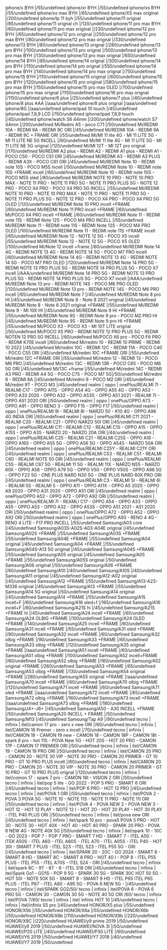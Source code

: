 iphone/x BYH |/55/undefined
iphone/xr BYH |/55/undefined
iphone/xs BYH |/55/undefined
iphone/xs max BYH |/65/undefined
iphone/XS max original |/200/undefined
iphone/Ip 11 byh |/55/undefined
iphone/11 orignal |/85/undefined
iphone/11 orignal ch |/120/undefined
iphone/11 pro max BYH |/60/undefined
iphone/11 pro max original |/230/undefined
iphone/12 pro BYH |/65/undefined
iphone/12 pro original |/250/undefined
iphone/12 pro max BYH |/80/undefined
iphone/12 pro max orignal |/330/undefined
iphone/13 BYH |/80/undefined
iphone/13 orignal |/280/undefined
iphone/13 pro BYH |/100/undefined
iphone/13 pro orignal |/500/undefined
iphone/13 pro max BYH |/130/undefined
iphone/13 pro max orignal |/650/undefined
iphone/14 BYH |/85/undefined
iphone/14 orignal |/300/undefined
iphone/14 pro BYH |/110/undefined
iphone/14 pro orignal |/550/undefined
iphone/14 pro max BYH |/140/undefined
iphone/14 pro max orignal |/750/undefined
iphone/15 BYH |/110/undefined
iphone/15 original |/600/undefined
iphone/15 pro BYH |/120/undefined
iphone/15 pro original |/580/undefined
iphone/15 pro max BYH |/150/undefined
iphone/15 pro max OLED |/700/undefined
iphone/15 pro max orignal |/1150/undefined
iphone/16 pro max orignal |/1150/undefined
iphone/6 plus |/25/undefined
iphone/7 plus |/40/undefined
iphone/8 plus AAA |/aaa/undefined
iphone/8 plus orignal |/aaa/undefined
iphone/8G |/aaa/undefined
iphone/ipad 10 touch |/45/undefined
iphone/ipad 7,8,9 LCD |/150/undefined
iphone/ipad 7,8,9 touch |/45/undefined
iphone/watch S6 44mm |/200/undefined
iphone/watch S7 44mm |/200/undefined
Mi/Redmi A5 - poco C71 |/50/undefined
Mi/REDMI 10A - REDMI 9A - REDMI 9C ORI |/45/undefined
Mi/REDMI 10A - REDMI 9A - REDMI 9C + FRAME ORI |/55/undefined
Mi/MI 11 lite 4G - MI 11 LITE 5G - MI 11 LITE NE 5G INCELL |/60/undefined
Mi/MI 11 lite 4G - MI 11 LITE 5G - MI 11 LITE NE 5G  orignal |/120/undefined
Mi/MI 12T - MI 12T pro orignal |/170/undefined
Mi/REDMI A2 plus - REDMI A2 - REDMI A1 plus - REDMI A1 - POCO C50 - POCO C51 ORI |/45/undefined
Mi/REDMI A3 - REDMI A3 PLUS - REDMI A3X - POCO C61 ORI |/45/undefined
Mi/REDMI Note 10 - REDMI note 10S - POCO M5S incell |/50/undefined
Mi/REDMI Note 10 - REDMI note 10S +FRAME incell |/60/undefined
Mi/REDMI Note 10 - REDMI note 10S - POCO M5S oled |/80/undefined
Mi/REDMI NOTE 10 PRO - NOTE 10 PRO MAX - NOTE 11 PRO - NOTE 11 PRO 5G - NOTE 11 PRO PLUS 5G - NOTE 12 PRO - POCO X4 PRO - POCO X4 PRO 5G INCELL |/55/undefined
Mi/REDMI NOTE 10 PRO - NOTE 10 PRO MAX - NOTE 11 PRO - NOTE 11 PRO 5G - NOTE 11 PRO PLUS 5G - NOTE 12 PRO - POCO X4 PRO - POCO X4 PRO 5G OLED |/120/undefined
Mi/REDMI Note 10  PRO incell +FRAME |/60/undefined
Mi/REDMI Note 11  PRO incell +FRAME |/60/undefined
Mi/POCO X4 PRO incell +FRAME |/60/undefined
Mi/REDMI Note 11 - REDMI note 11S - REDMI Note 12S - POCO M4 PRO INCELL |/55/undefined
Mi/REDMI Note 11 - REDMI note 11S - REDMI Note 12S - POCO M4 PRO OLED |/100/undefined
Mi/REDMI Note 11 - REDMI note 11S +FRAME incell |/65/undefined
Mi/REDMI Note 12 - NOTE 12 5G - POCO X5 incell |/55/undefined
Mi/REDMI Note 12 - NOTE 12 5G - POCO X5 OLED |/100/undefined
Mi/Note 12 incell +frame |/60/undefined
Mi/REDMI Note 14 4G - REDMI NOTE 13 4G - REDMI NOTE 14 5G - POCO M7 PRO incell |/60/undefined
Mi/REDMI Note 14 4G - REDMI NOTE 13 4G - REDMI NOTE 14 5G - POCO M7 PRO OLED |/120/undefined
Mi/REDMI Note 14 PRO 5G - REDMI NOTE 13 PRO PLUS 5G - REDMI NOTE 14 PRO PLUS 5G - POCO X7 incell |/AAA/undefined
Mi/REDMI Note 14 PRO 5G - REDMI NOTE 13 PRO PLUS 5G - REDMI NOTE 14 PRO PLUS 5G - POCO X7 incell |/AAA/undefined
Mi/REDMI Note 13 pro - REDMI NOTE 14S - POCO M6 PRO OLED |/120/undefined
Mi/REDMI Note 13 pro - REDMI NOTE 14S - POCO M6 PRO incell |/65/undefined
Mi/REDMI Note 7 |/45/undefined
Mi/REDMI Note 8 pro HI |/45/undefined
Mi/REDMI Note 8 - Note 8 2021 original |/45/undefined
Mi/REDMI Note 8 - Note 8 2021 original +FRAME |/55/undefined
Mi/REDMI Note 9 - MI 10X HI |/45/undefined
Mi/REDMI Note 9 HI +FRAME |/55/undefined
Mi/REDMI Note 9S - REDMI Note 9 pro - POCO M2 PRO HI |/45/undefined
Mi/REDMI Note 9S - REDMI Note 9 pro HI +FRAME |/55/undefined
Mi/POCO X3 - POCO X3 - MI 10T LITE orignal |/50/undefined
Mi/POCO X5 PRO - REDMI NOTE 12 PRO PLUS 5G - REDMI NOTEN 12 PRO 5G INCELL |/60/undefined
Mi/POCO X6 pro - POCO F6 PRO - REDMI K70E incell |/60/undefined
Mi/redmi 10 - REDMI 10 PRIME - REDMI 10 2022 |/45/undefined
Mi/redmi 10C - REDMI 12C - REDMI 11A - POCO C40 - POCO C55 ORI |/45/undefined
Mi/redmi 10C +FRAME ORI |/55/undefined
Mi/redmi 12C +FRAME ORI |/55/undefined
Mi/redmi 12 - REDMI 13 - POCO M6 PRO |/45/undefined
Mi/redmi 13C - REDMI 13R - POCO C65 - POCO M6 5G ORI |/45/undefined
Mi/13C +frame |/55/undefined
Mi/redmi 14C - REDMI A3 PRO - REDMI A4 5G - POCO C75 - POCO M7 5G|/50/undefined
Mi/redmi 8 - REDMI 8A |/45/undefined
Mi/redmi 9 - POCO M2 ORI |/45/undefined
Mi/redmi 9T - POCO M3 |/45/undefined
realmi | oppo | onePlus/REALMI 7I - REALMI C17 - OPPO A11S - OPPO A54 4G - OPPO A55 4G - OPPO A53 - OPPO A33 2020 - OPPO A32 - OPPO A53S - OPPO A51 2021 - REALMI 7I - OPPO A51 2020 ORI |/50/undefined
realmi | oppo | onePlus/OPPO A73 - OPPO A91 - OPPO RENO 3 - OPPO F15 - OPPO F17 |/50/undefined
realmi | oppo | onePlus/REALMI 9I - REALMI 8I - NARZO 50 - K10 4G - OPPO A96 4G INDIA ORI |/60/undefined
realmi | oppo | onePlus/REALMI C11 2021 - REALMI C20 - REALMI C21 - OPPO NARZO 50I ORI |/45/undefined
realmi | oppo | onePlus/REALMI C11 - REALMI C12 - REALMI C15 - OPPO A15 - OPPO A15S - OPPO A35 - NARZO 20 - NARZO 20A ORI |/44/undefined
realmi | oppo | onePlus/REALMI C25 - REALMI C21 - REALMI C25S - OPPO A16 - OPPO A16S - OPPO A55 5G - OPPO A56 5G - OPPO A54S - NARZO 50A ORI |/45/undefined
realmi | oppo | onePlus/REALMI C25Y - REALMI C21Y ORI |/45/undefined
realmi | oppo | onePlus/REALMI C53 - REALMI C51 - REALMI C60 - REALMI NOTE 50 ORI |/45/undefined
realmi | oppo | onePlus/REALMI C55 - REALMI C67 5G - REALMI 11 5G - REALMI 11X - NARZO N55 - NARZO 60X - OPPO A58 - OPPO A79 5G - OPPO V50 - OPPO V50S - OPPO A98 5G - OPPO F22 5G - ONE PLUS NARD N30 5G - ONE PLUS NARD 60X PRO ORI |/45/undefined
realmi | oppo | onePlus/REALMI C3 - REALMI 5I - REALMI 6I - REALMI 5S - REALMI 5 - OPPO A11 - OPPO A11X - OPPO A5 2020 - OPPO A9 2020 - OPPO A31 2020 - OPPO A51 ORI |/45/undefined
realmi | oppo | onePlus/OPPO A52 - OPPO A72 - OPPO A92 ORI |/50/undefined
realmi | oppo | onePlus/REALMI 7I - REAMLI C17 - OPPO A54 - OPPO A33 - OPPO A55 - OPPO A53 - OPPO A32 - OPPO A53S - OPPO A51 2021 - A51 2020 ORI |/50/undefined
realmi | oppo | onePlus/OPPO A72 - OPPO A52 - OPPO A92 ORI |/50/undefined
realmi | oppo | onePlus/OPPO A93 - RENO 4 4G - RENO 4 LITE - F17 PRO INCELL |/55/undefined
Samsung/A03 core |/45/undefined
Samsung/A03S-A02S-A03-A04E original |/45/undefined
Samsung/A02S +FRAME |/55/undefined
Samsung/A03S +FRAME |/55/undefined
Samsung/A04E +FRAME |/55/undefined
Samsung/A04 original |/45/undefined
Samsung/A04 +FRAME |/55/undefined
Samsung/A04S-A13 5G original |/45/undefined
Samsung/A04S +FRAME |/55/undefined
Samsung/A05 original |/45/undefined
Samsung/A05 +FRAME |/55/undefined
Samsung/A05S original |/50/undefined
Samsung/A06 original |/50/undefined
Samsung/A06 +FRAME |/60/undefined
Samsung/A10 |/40/undefined
Samsung/A10S |/40/undefined
Samsung/A11 original |/45/undefined
Samsung/A12-A02 original |/45/undefined
Samsung/A12 +FRAME |/55/undefined
Samsung/A13-A23-M336 original |/45/undefined
Samsung/A13 +FRAME |/55/undefined
Samsung/A14 5G original |/50/undefined
Samsung/A14 original |/45/undefined
Samsung/A14 +FRAME |/55/undefined
Samsung/A15 incell+F |/60/undefined
Samsung/A16 oled+f |/165/undefined
Samsung/A16 incell+F |/60/undefined
Samsung/A21S hi |/45/undefined
Samsung/A21S +FRAME hi |/45/undefined
Samsung/A24 incell +FRAME |/60/undefined
Samsung/A24 OLBIG +FRAME |/100/undefined
Samsung/A24 OLED +FRAME |/140/undefined
Samsung/A25 incell +FRAME |/60/undefined
Samsung/A31 incell +FRAME |/55/undefined
Samsung/A31 oled +FRAME |/90/undefined
Samsung/A32 incell +FRAME |/60/undefined
Samsung/A32 olbig +FRAME |/90/undefined
Samsung/A33 +FRAME |/65/undefined
Samsung/A33 olbig +FRAME |/120/undefined
Samsung/A35 original +FRAME |/aaa/undefined
Samsung/A51 incell +FRAME |/60/undefined
Samsung/A51 olbig +FRAME |/100/undefined
Samsung/A52 incell+FRAME |/60/undefined
Samsung/A52 olbig +FRAME |/160/undefined
Samsung/A52 original +FRAME |/260/undefined
Samsung/A53 +FRAME |/65/undefined
Samsung/A53 olbig +FRAME |/130/undefined
Samsung/A54 original +FRAME |/280/undefined
Samsung/A55 original +FRAME |/aaa/undefined
Samsung/A70 incell +FRAME |/60/undefined
Samsung/A70 olbig +FRAME |/120/undefined
Samsung/A71 incell +FRAME |/60/undefined
Samsung/A71 oled +FRAME |/aaa/undefined
Samsung/A72 incell +FRAME |/65/undefined
Samsung/A72 olbig +FRAME |/160/undefined
Samsung/A73 incell +FRAME |/aaa/undefined
Samsung/A73 olbig +FRAME  |/180/undefined
Samsung/J4+-J6+ |/45/undefined
Samsung/A50 - A30 INCELL +FRAME |/50/undefined
Samsung/A20 INCELL + FRAME |/50/undefined
Samsung/M13 |/45/undefined
Samsung/Tap A9 |/90/undefined
tecno | infinix | itel/camon 17 pro - zero x new ORI |/60/undefined
tecno | infinix | itel/CAMON 18 Premer - zero x incell |/70/undefined
tecno | infinix | itel/CAMON 19 - CAMON 19 new - CAMON 18 - CAMON 18P - CAMON 18t - spark 8 pro - hot 11S - POVA New 5G - HOT 20S - HOT 20 PRO - CAMON 17P - CAMON 17 PREMIER ORI |/50/undefined
tecno | infinix | itel/CAMON 19 - CAMON 19 PRO ORI |/50/undefined
tecno | infinix | itel/CAMON 20 PRO - CAMON 20 - NOTE 30 VIP - NOTE 30 PRO - CAMON 20 PRIMER - GT 10 PRO - GT 10 PRO PLUS incell |/60/undefined
tecno | infinix | itel/CAMON 20 PRO - CAMON 20 - NOTE 30 VIP - NOTE 30 PRO - CAMON 20 PRIMER - GT 10 PRO - GT 10 PRO PLUS orignal |/120/undefined
tecno | infinix | itel/comon 17 - spark 7 pro - CAMON 18I - VISION 2 ORI |/50/undefined
tecno | infinix | itel/pop 5 lite - GO 2022 - POP 5 PRO - SMART 6 ORI |/45/undefined
tecno | infinix | itel/POP 6 PRO - HOT 12 PRO |/45/undefined
tecno | infinix | itel/POVA 1 ORI |/50/undefined
tecno | infinix | itel/POVA 2 - POVA 3 POVA 5G - NOTE 10 - NOTE 11S - NOTE 11 PRO - NOTE 11I ORI |/50/undefined
tecno | infinix | itel/POVA 4 - POVA NEW 2 - POVA NEW 3 - HOT 12 - HOT 12 PLAY - NOTE 12 I - HOT 2O - HOT 20 PLAY - HOT 30 PLAY - ITEL P40 PLUS ORI |/50/undefined
tecno | infinix | itel/pova new ORI |/45/undefined
tecno | infinix | itel/spark 10 pro - pova5 POVA 5 PRO - HOT 30 - NOTE 30 - HOT 40X - HOT 40 - HOT 40 PRO - SPARK 20 PRO - POVA 6 NEW 4G - NOTE 40X 5G |/50/undefined
tecno | infinix | itel/spark 10 - 10C - GO 2023 - POP 7 - POP 7 PRO - SMART 7 HD - SMART 7 - ITEL A50 - ITEK A50S - ITEL A60 - ITEL A60S - ITEL A70 - ITEL A05S - ITEL P40 - HOT 30I - SMART 7 PLUS - ITEL S23 - ITEL S23 - ITEL P55 5G - ORI |/45/undefined
tecno | infinix | itel/SPARK 20 - 20C - GO 2024 - SMART 8 -  SMART 8 HD - SMART 8C - SMART 8 PRO - HOT 40 I - POP 8 - ITEL P55 PLUS - ITEL P55 - ITEL A70S - ITEL S24 - ORI |/45/undefined
tecno | infinix | itel/spark 8C - 9T - 8T - 9 - ITEL S18 ORI |/45/undefined
tecno | infinix | itel/Spark Go1 - GO1S - POP 9 5G - SPARK 30 5G - SPARK 30C HOT 50 5G - HOT 50I - NOTE 50X 5G - SMART 9 - SMART 9 HD - ITEL P65 ITEL P65 PLUS - ITEL P67 - ITEL A80 - A95 5G - POVA 6 NEW 5G - |/45/undefined
tecno | infinix | itel/SPARK GO2/50/
tecno | infinix | itel/POVA 6 - POVA 6 PRO 5G - CAMON 30 - CAMON 30 5G - NOTE 40 5G ORI /60/
tecno | infinix | itel/POVA 7/60/
tecno | infinix | itel/ infinix HOT 10 |/45/undefined
tecno | infinix | itel/infinix S5 pro |/45/undefined
HONOR/X5 plus |/55/undefined
HONOR/X5b |/55/undefined
HONOR/X6a |/55/undefined
HONOR/X6b |/55/undefined
HONOR/X8b |/110/undefined
HONOR/X9b |/220/undefined
HONOR/X9C |/220/undefined
HUAWEI/y9 prime 2019 |/50/undefined
HUAWEI/y9 2019 |/50/undefined
HUAWEI/NOVA 3I |/50/undefined
HUAWEI/P20 LITE |/40/undefined
HUAWEI/P30 LITE |/60/undefined
HUAWEI/Y6 2019 |/50/undefined
HUAWEI/Y7 2018 |/40/undefined
HUAWEI/Y7 2019 |/50/undefined
